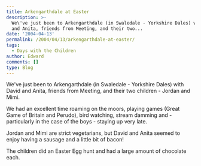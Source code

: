```yaml
---
title: Arkengarthdale at Easter
description: >-
  We\'ve just been to Arkengarthdale (in Swaledale - Yorkshire Dales) with David
  and Anita, friends from Meeting, and their two...
date: '2004-04-13'
permalink: /2004/04/13/arkengarthdale-at-easter/
tags:
  - Days with the Children
author: Edward
comments: []
type: Blog
---
```


We\'ve just been to Arkengarthdale (in Swaledale - Yorkshire Dales) with
David and Anita, friends from Meeting, and their two children - Jordan
and Mimi.

We had an excellent time roaming on the moors, playing games (Great Game
of Britain and Perudo), bird watching, stream damming and - particularly
in the case of the boys - staying up very late.

Jordan and Mimi are strict vegetarians, but David and Anita seemed to
enjoy having a sausage and a little bit of bacon!

The children did an Easter Egg hunt and had a large amount of chocolate
each.

